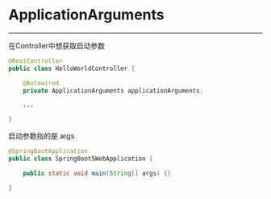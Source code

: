 # ApplicationArguments

---

在Controller中想获取启动参数

```java
@RestController
public class HelloWorldController {

    @Autowired
    private ApplicationArguments applicationArguments;

    ...

}
```

启动参数指的是 args

```java
@SpringBootApplication
public class SpringBoot5WebApplication {

    public static void main(String[] args) {}

}
```

